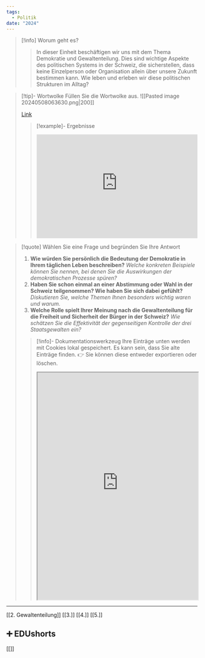 ```yaml
---
tags:
  - Politik
date: "2024"
---
```

>[!info] Worum geht es? 
>> In dieser Einheit beschäftigen wir uns mit dem Thema Demokratie und Gewaltenteilung. Dies sind wichtige Aspekte des politischen Systems in der Schweiz, die sicherstellen, dass keine Einzelperson oder Organisation allein über unsere Zukunft bestimmen kann. Wie leben und erleben wir diese politischen Strukturen im Alltag?

>[!tip]- Wortwolke
>Füllen Sie die Wortwolke aus.
>![[Pasted image 20240508063630.png|200]]
>
>[Link](https://www.menti.com/alsrwdecgdc3)
>>[!example]- Ergebnisse
>><div style='position: relative; padding-bottom: 56.25%; padding-top: 35px; height: 0; overflow: hidden;'><iframe sandbox='allow-scripts allow-same-origin allow-presentation' allowfullscreen='true' allowtransparency='true' frameborder='0' height='315' src='https://www.mentimeter.com/app/presentation/alv4xynedt8y4da9w8mwr2mv2541dksc/embed' style='position: absolute; top: 0; left: 0; width: 100%; height: 100%;' width='420'></iframe></div>


>[!quote] Wählen Sie eine Frage und begründen Sie Ihre Antwort
>1. **Wie würden Sie persönlich die Bedeutung der Demokratie in Ihrem täglichen Leben beschreiben?** _Welche konkreten Beispiele können Sie nennen, bei denen Sie die Auswirkungen der demokratischen Prozesse spüren?_
>2. **Haben Sie schon einmal an einer Abstimmung oder Wahl in der Schweiz teilgenommen? Wie haben Sie sich dabei gefühlt?** _Diskutieren Sie, welche Themen Ihnen besonders wichtig waren und warum._
>3. **Welche Rolle spielt Ihrer Meinung nach die Gewaltenteilung für die Freiheit und Sicherheit der Bürger in der Schweiz?** _Wie schätzen Sie die Effektivität der gegenseitigen Kontrolle der drei Staatsgewalten ein?_
>   
>>[!info]- Dokumentationswerkzeug 
>Ihre Einträge unten werden mit Cookies lokal gespeichert. Es kann sein, dass Sie alte Einträge finden. 
>>👉 Sie können diese entweder exportieren oder löschen.
>><iframe width="100%" height="600" src="https://app.Lumi.education/run/rdWSOq" allowfullscreen allow="geolocation *; autoplay; encrypted-media"></iframe>


---

[[2. Gewaltenteilung]]
[[3.]]
[[4.]]
[[5.]]

## ➕ EDUshorts
[[]]
